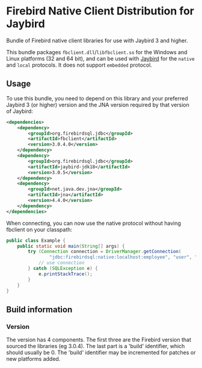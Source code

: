 Firebird Native Client Distribution for Jaybird
===============================================

Bundle of Firebird native client libraries for use with Jaybird 3 and higher.

This bundle packages `fbclient.dll`/`libfbclient.so` for the Windows and Linux
platforms (32 and 64 bit), and can be used with [Jaybird](https://github.com/FirebirdSQL/jaybird)
for the `native` and `local` protocols. It does not support `embedded` protocol.

Usage
-----

To use this bundle, you need to depend on this library and your preferred 
Jaybird 3 (or higher) version and the JNA version required by that version of 
Jaybird:

```xml
<dependencies>
    <dependency>
        <groupId>org.firebirdsql.jdbc</groupId>
        <artifactId>fbclient</artifactId>
        <version>3.0.4.0</version>
    </dependency>
    <dependency>
        <groupId>org.firebirdsql.jdbc</groupId>
        <artifactId>jaybird-jdk18</artifactId>
        <version>3.0.5</version>
    </dependency>
    <dependency>
        <groupId>net.java.dev.jna</groupId>
        <artifactId>jna</artifactId>
        <version>4.4.0</version>
    </dependency>
</dependencies>
```

When connecting, you can now use the native protocol without having fbclient on
your classpath:

```java
public class Example {
    public static void main(String[] args) {
        try (Connection connection = DriverManager.getConnection(
                "jdbc:firebirdsql:native:localhost:employee", "user", "password")) {
            // use connection
        } catch (SQLException e) {
            e.printStackTrace();
        }
    }
}
```

Build information
-----------------

### Version ###

The version has 4 components. The first three are the Firebird version that
sourced the libraries (eg 3.0.4). The last part is a 'build' identifier, which
should usually be 0. The 'build' identifier may be incremented for patches or
new platforms added. 
